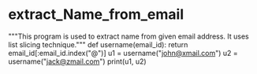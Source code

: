 # extract_Name_from_email
"""This program is used to extract name from given email address. It uses list slicing technique."""
def username(email_id):
    return email_id[:email_id.index("@")]
u1 = username("john@xmail.com")
u2 = username("jack@zmail.com")
print(u1, u2)
